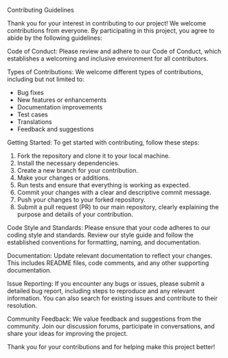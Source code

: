 Contributing Guidelines 

Thank you for your interest in contributing to our project! We welcome contributions from everyone. By participating in this project, you agree to abide by the following guidelines:

Code of Conduct:
Please review and adhere to our Code of Conduct, which establishes a welcoming and inclusive environment for all contributors. 

Types of Contributions:
We welcome different types of contributions, including but not limited to:

- Bug fixes
- New features or enhancements
- Documentation improvements
- Test cases
- Translations
- Feedback and suggestions

Getting Started:
To get started with contributing, follow these steps:

1. Fork the repository and clone it to your local machine.
2. Install the necessary dependencies.
3. Create a new branch for your contribution.
4. Make your changes or additions.
5. Run tests and ensure that everything is working as expected.
6. Commit your changes with a clear and descriptive commit message.
7. Push your changes to your forked repository.
8. Submit a pull request (PR) to our main repository, clearly explaining the purpose and details of your contribution.

Code Style and Standards:
Please ensure that your code adheres to our coding style and standards. Review our style guide and follow the established conventions for formatting, naming, and documentation.

Documentation:
Update relevant documentation to reflect your changes. This includes README files, code comments, and any other supporting documentation.

Issue Reporting:
If you encounter any bugs or issues, please submit a detailed bug report, including steps to reproduce and any relevant information. You can also search for existing issues and contribute to their resolution.

Community Feedback:
We value feedback and suggestions from the community. Join our discussion forums, participate in conversations, and share your ideas for improving the project.

Thank you for your contributions and for helping make this project better!

